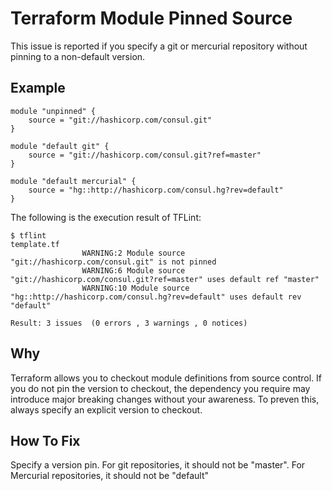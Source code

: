 # Terraform Module Pinned Source
This issue is reported if you specify a git or mercurial repository without pinning to a non-default version.

## Example
```
module "unpinned" {
	source = "git://hashicorp.com/consul.git"
}

module "default git" {
	source = "git://hashicorp.com/consul.git?ref=master"
}

module "default mercurial" {
	source = "hg::http://hashicorp.com/consul.hg?rev=default"
}
```

The following is the execution result of TFLint: 

```
$ tflint
template.tf
				WARNING:2 Module source "git://hashicorp.com/consul.git" is not pinned
				WARNING:6 Module source "git://hashicorp.com/consul.git?ref=master" uses default ref "master"
				WARNING:10 Module source "hg::http://hashicorp.com/consul.hg?rev=default" uses default rev "default"

Result: 3 issues  (0 errors , 3 warnings , 0 notices)
```

## Why
Terraform allows you to checkout module definitions from source control. If you do not pin the version to checkout, the dependency you require may introduce major breaking changes without your awareness. To preven this, always specify an explicit version to checkout.

## How To Fix
Specify a version pin.  For git repositories, it should not be "master". For Mercurial repositories, it should not be "default"
